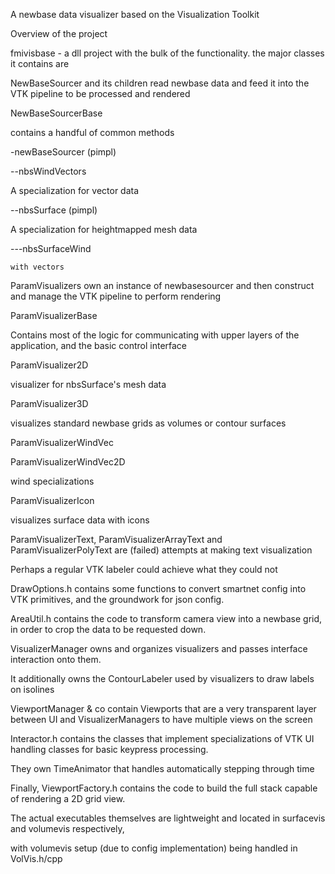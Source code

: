 A newbase data visualizer based on the Visualization Toolkit

Overview of the project  


fmivisbase - a dll project with the bulk of the functionality. the major classes it contains are  


NewBaseSourcer and its children read newbase data and feed it into the VTK pipeline to be processed and rendered  

NewBaseSourcerBase  

  contains a handful of common methods  
  
  
-newBaseSourcer (pimpl)  

--nbsWindVectors  

A specialization for vector data  


--nbsSurface (pimpl)  

  A specialization for heightmapped mesh data  
  
---nbsSurfaceWind  

    with vectors  
    

ParamVisualizers own an instance of newbasesourcer and then construct and manage the VTK pipeline to perform rendering  


ParamVisualizerBase  

  Contains most of the logic for communicating with upper layers of the application, and the basic control interface  
  
ParamVisualizer2D  

  visualizer for nbsSurface's mesh data  
  
ParamVisualizer3D  

  visualizes standard newbase grids as volumes or contour surfaces  
  
ParamVisualizerWindVec  

ParamVisualizerWindVec2D  

  wind specializations  

ParamVisualizerIcon  

  visualizes surface data with icons  

ParamVisualizerText, ParamVisualizerArrayText and ParamVisualizerPolyText are (failed) attempts at making text visualization  

Perhaps a regular VTK labeler could achieve what they could not  


DrawOptions.h contains some functions to convert smartnet config into VTK primitives, and the groundwork for json config.  

AreaUtil.h contains the code to transform camera view into a newbase grid, in order to crop the data to be requested down.  


VisualizerManager owns and organizes visualizers and passes interface interaction onto them.   

It additionally owns the ContourLabeler used by visualizers to draw labels on isolines  


ViewportManager & co contain Viewports that are a very transparent layer between UI and VisualizerManagers to have multiple views on the screen  


Interactor.h contains the classes that implement specializations of VTK UI handling classes for basic keypress processing.  

They own TimeAnimator that handles automatically stepping through time  


Finally, ViewportFactory.h contains the code to build the full stack capable of rendering a 2D grid view.  



The actual executables themselves are lightweight and located in surfacevis and volumevis respectively,  

with volumevis setup (due to config implementation) being handled in VolVis.h/cpp  


